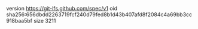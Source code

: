 version https://git-lfs.github.com/spec/v1
oid sha256:656dbdd2263719fcf240d79fed8b1d43b407afd8f2084c4a69bb3cc918baa5bf
size 3211
